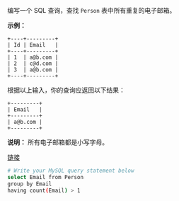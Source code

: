 编写一个 SQL 查询，查找 `Person` 表中所有重复的电子邮箱。

**示例：**
```
+----+---------+
| Id | Email   |
+----+---------+
| 1  | a@b.com |
| 2  | c@d.com |
| 3  | a@b.com |
+----+---------+
```

根据以上输入，你的查询应返回以下结果：

```
+---------+
| Email   |
+---------+
| a@b.com |
+---------+
```

**说明：** 所有电子邮箱都是小写字母。

[链接](https://leetcode-cn.com/problems/duplicate-emails)

```bash
# Write your MySQL query statement below
select Email from Person
group by Email
having count(Email) > 1
```